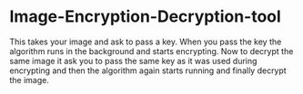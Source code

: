 # Image-Encryption-Decryption-tool
This takes your image and ask to pass a key. When you pass the key the algorithm runs in the background and starts encrypting. Now to decrypt the same image it ask you to pass the same key as it was used during encrypting and then the algorithm again starts running and finally decrypt the image.
